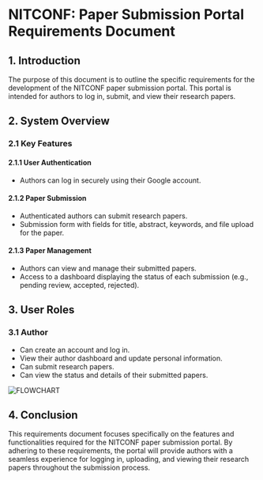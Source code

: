 # NITCONF: Paper Submission Portal Requirements Document

## 1. Introduction
The purpose of this document is to outline the specific requirements for the development of the NITCONF paper submission portal. This portal is intended for authors to log in, submit, and view their research papers.

## 2. System Overview
### 2.1 Key Features
#### 2.1.1 User Authentication
- Authors can log in securely using their Google account.

#### 2.1.2 Paper Submission
- Authenticated authors can submit research papers.
- Submission form with fields for title, abstract, keywords, and file upload for the paper.

#### 2.1.3 Paper Management
- Authors can view and manage their submitted papers.
- Access to a dashboard displaying the status of each submission (e.g., pending review, accepted, rejected).

## 3. User Roles
### 3.1 Author
- Can create an account and log in.
- View their author dashboard and update personal information.
- Can submit research papers.
- Can view the status and details of their submitted papers.

![FLOWCHART](https://github.com/mikasajaeger19/SE_LAB_Team8_NITCONF/blob/main/docs/NITCONF_Flow_Chart.png?raw=true)

## 4. Conclusion
This requirements document focuses specifically on the features and functionalities required for the NITCONF paper submission portal. By adhering to these requirements, the portal will provide authors with a seamless experience for logging in, uploading, and viewing their research papers throughout the submission process.

